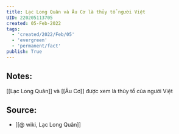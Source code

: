 ```yaml
---
title: Lạc Long Quân và Âu Cơ là thủy tổ người Việt
UID: 220205113705
created: 05-Feb-2022
tags:
  - 'created/2022/Feb/05'
  - 'evergreen'
  - 'permanent/fact'
publish: True
---
```

## Notes:
[[Lạc Long Quân]] và [[Âu Cơ]] được xem là thủy tổ của người Việt

## Source:
- [[@ wiki, Lạc Long Quân]]


